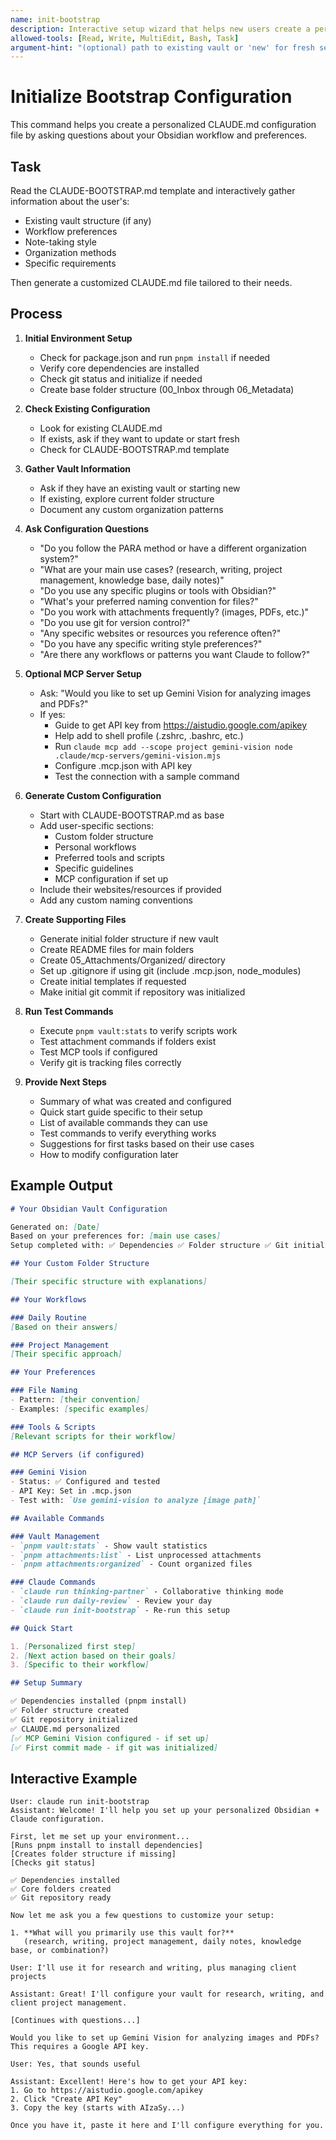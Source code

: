 ```yaml
---
name: init-bootstrap
description: Interactive setup wizard that helps new users create a personalized CLAUDE.md file based on their Obsidian workflow preferences
allowed-tools: [Read, Write, MultiEdit, Bash, Task]
argument-hint: "(optional) path to existing vault or 'new' for fresh setup"
---
```


# Initialize Bootstrap Configuration

This command helps you create a personalized CLAUDE.md configuration file by asking questions about your Obsidian workflow and preferences.

## Task

Read the CLAUDE-BOOTSTRAP.md template and interactively gather information about the user's:
- Existing vault structure (if any)
- Workflow preferences
- Note-taking style
- Organization methods
- Specific requirements

Then generate a customized CLAUDE.md file tailored to their needs.

## Process

1. **Initial Environment Setup**
   - Check for package.json and run `pnpm install` if needed
   - Verify core dependencies are installed
   - Check git status and initialize if needed
   - Create base folder structure (00_Inbox through 06_Metadata)

2. **Check Existing Configuration**
   - Look for existing CLAUDE.md
   - If exists, ask if they want to update or start fresh
   - Check for CLAUDE-BOOTSTRAP.md template

3. **Gather Vault Information**
   - Ask if they have an existing vault or starting new
   - If existing, explore current folder structure
   - Document any custom organization patterns

4. **Ask Configuration Questions**
   - "Do you follow the PARA method or have a different organization system?"
   - "What are your main use cases? (research, writing, project management, knowledge base, daily notes)"
   - "Do you use any specific plugins or tools with Obsidian?"
   - "What's your preferred naming convention for files?"
   - "Do you work with attachments frequently? (images, PDFs, etc.)"
   - "Do you use git for version control?"
   - "Any specific websites or resources you reference often?"
   - "Do you have any specific writing style preferences?"
   - "Are there any workflows or patterns you want Claude to follow?"

5. **Optional MCP Server Setup**
   - Ask: "Would you like to set up Gemini Vision for analyzing images and PDFs?"
   - If yes:
     - Guide to get API key from https://aistudio.google.com/apikey
     - Help add to shell profile (.zshrc, .bashrc, etc.)
     - Run `claude mcp add --scope project gemini-vision node .claude/mcp-servers/gemini-vision.mjs`
     - Configure .mcp.json with API key
     - Test the connection with a sample command

6. **Generate Custom Configuration**
   - Start with CLAUDE-BOOTSTRAP.md as base
   - Add user-specific sections:
     - Custom folder structure
     - Personal workflows
     - Preferred tools and scripts
     - Specific guidelines
     - MCP configuration if set up
   - Include their websites/resources if provided
   - Add any custom naming conventions

7. **Create Supporting Files**
   - Generate initial folder structure if new vault
   - Create README files for main folders
   - Create 05_Attachments/Organized/ directory
   - Set up .gitignore if using git (include .mcp.json, node_modules)
   - Create initial templates if requested
   - Make initial git commit if repository was initialized

8. **Run Test Commands**
   - Execute `pnpm vault:stats` to verify scripts work
   - Test attachment commands if folders exist
   - Test MCP tools if configured
   - Verify git is tracking files correctly

9. **Provide Next Steps**
   - Summary of what was created and configured
   - Quick start guide specific to their setup
   - List of available commands they can use
   - Test commands to verify everything works
   - Suggestions for first tasks based on their use cases
   - How to modify configuration later

## Example Output

```markdown
# Your Obsidian Vault Configuration

Generated on: [Date]
Based on your preferences for: [main use cases]
Setup completed with: ✅ Dependencies ✅ Folder structure ✅ Git initialized

## Your Custom Folder Structure

[Their specific structure with explanations]

## Your Workflows

### Daily Routine
[Based on their answers]

### Project Management
[Their specific approach]

## Your Preferences

### File Naming
- Pattern: [their convention]
- Examples: [specific examples]

### Tools & Scripts
[Relevant scripts for their workflow]

## MCP Servers (if configured)

### Gemini Vision
- Status: ✅ Configured and tested
- API Key: Set in .mcp.json
- Test with: `Use gemini-vision to analyze [image path]`

## Available Commands

### Vault Management
- `pnpm vault:stats` - Show vault statistics
- `pnpm attachments:list` - List unprocessed attachments
- `pnpm attachments:organized` - Count organized files

### Claude Commands
- `claude run thinking-partner` - Collaborative thinking mode
- `claude run daily-review` - Review your day
- `claude run init-bootstrap` - Re-run this setup

## Quick Start

1. [Personalized first step]
2. [Next action based on their goals]
3. [Specific to their workflow]

## Setup Summary

✅ Dependencies installed (pnpm install)
✅ Folder structure created
✅ Git repository initialized
✅ CLAUDE.md personalized
[✅ MCP Gemini Vision configured - if set up]
[✅ First commit made - if git was initialized]
```

## Interactive Example

```
User: claude run init-bootstrap
Assistant: Welcome! I'll help you set up your personalized Obsidian + Claude configuration.

First, let me set up your environment...
[Runs pnpm install to install dependencies]
[Creates folder structure if missing]
[Checks git status]

✅ Dependencies installed
✅ Core folders created
✅ Git repository ready

Now let me ask you a few questions to customize your setup:

1. **What will you primarily use this vault for?**
   (research, writing, project management, daily notes, knowledge base, or combination?)

User: I'll use it for research and writing, plus managing client projects

Assistant: Great! I'll configure your vault for research, writing, and client project management.

[Continues with questions...]

Would you like to set up Gemini Vision for analyzing images and PDFs? This requires a Google API key.

User: Yes, that sounds useful

Assistant: Excellent! Here's how to get your API key:
1. Go to https://aistudio.google.com/apikey
2. Click "Create API Key"
3. Copy the key (starts with AIzaSy...)

Once you have it, paste it here and I'll configure everything for you.